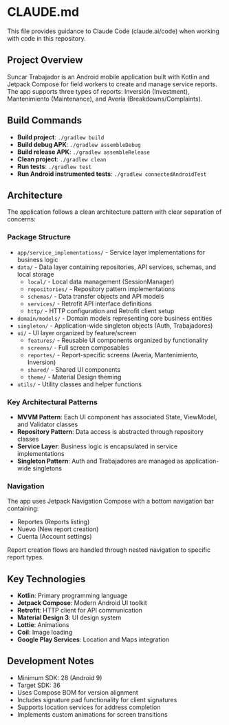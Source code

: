 # CLAUDE.md

This file provides guidance to Claude Code (claude.ai/code) when working with code in this repository.

## Project Overview

Suncar Trabajador is an Android mobile application built with Kotlin and Jetpack Compose for field workers to create and manage service reports. The app supports three types of reports: Inversión (Investment), Mantenimiento (Maintenance), and Avería (Breakdowns/Complaints).

## Build Commands

- **Build project**: `./gradlew build`
- **Build debug APK**: `./gradlew assembleDebug`
- **Build release APK**: `./gradlew assembleRelease`
- **Clean project**: `./gradlew clean`
- **Run tests**: `./gradlew test`
- **Run Android instrumented tests**: `./gradlew connectedAndroidTest`

## Architecture

The application follows a clean architecture pattern with clear separation of concerns:

### Package Structure
- `app/service_implementations/` - Service layer implementations for business logic
- `data/` - Data layer containing repositories, API services, schemas, and local storage
  - `local/` - Local data management (SessionManager)
  - `repositories/` - Repository pattern implementations
  - `schemas/` - Data transfer objects and API models
  - `services/` - Retrofit API interface definitions
  - `http/` - HTTP configuration and Retrofit client setup
- `domain/models/` - Domain models representing core business entities
- `singleton/` - Application-wide singleton objects (Auth, Trabajadores)
- `ui/` - UI layer organized by feature/screen
  - `features/` - Reusable UI components organized by functionality
  - `screens/` - Full screen composables
  - `reportes/` - Report-specific screens (Averia, Mantenimiento, Inversion)
  - `shared/` - Shared UI components
  - `theme/` - Material Design theming
- `utils/` - Utility classes and helper functions

### Key Architectural Patterns
- **MVVM Pattern**: Each UI component has associated State, ViewModel, and Validator classes
- **Repository Pattern**: Data access is abstracted through repository classes
- **Service Layer**: Business logic is encapsulated in service implementations
- **Singleton Pattern**: Auth and Trabajadores are managed as application-wide singletons

### Navigation
The app uses Jetpack Navigation Compose with a bottom navigation bar containing:
- Reportes (Reports listing)
- Nuevo (New report creation)
- Cuenta (Account settings)

Report creation flows are handled through nested navigation to specific report types.

## Key Technologies
- **Kotlin**: Primary programming language
- **Jetpack Compose**: Modern Android UI toolkit
- **Retrofit**: HTTP client for API communication
- **Material Design 3**: UI design system
- **Lottie**: Animations
- **Coil**: Image loading
- **Google Play Services**: Location and Maps integration

## Development Notes
- Minimum SDK: 28 (Android 9)
- Target SDK: 36
- Uses Compose BOM for version alignment
- Includes signature pad functionality for client signatures
- Supports location services for address completion
- Implements custom animations for screen transitions